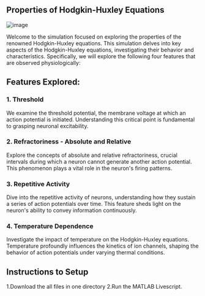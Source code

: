 ## Properties of Hodgkin-Huxley Equations
![image](https://github.com/deepdewdeep/Analysing-and-Modeling-Physiological-Systems/assets/56537975/6e39eb0f-09fe-49c5-9c3e-5f10a27994d2)

Welcome to the simulation focused on exploring the properties of the renowned Hodgkin-Huxley equations. This simulation delves into key aspects of the Hodgkin-Huxley equations, investigating their behavior and characteristics. Specifically, we will explore the following four features that are observed physiologically:

## Features Explored:

### 1. Threshold
We examine the threshold potential, the membrane voltage at which an action potential is initiated. Understanding this critical point is fundamental to grasping neuronal excitability.

### 2. Refractoriness - Absolute and Relative
Explore the concepts of absolute and relative refractoriness, crucial intervals during which a neuron cannot generate another action potential. This phenomenon plays a vital role in the neuron's firing patterns.

### 3. Repetitive Activity
Dive into the repetitive activity of neurons, understanding how they sustain a series of action potentials over time. This feature sheds light on the neuron's ability to convey information continuously.

### 4. Temperature Dependence
Investigate the impact of temperature on the Hodgkin-Huxley equations. Temperature profoundly influences the kinetics of ion channels, shaping the behavior of action potentials under varying thermal conditions.



## Instructions to Setup
1.Download the all files in one directory
2.Run the MATLAB Livescript.
